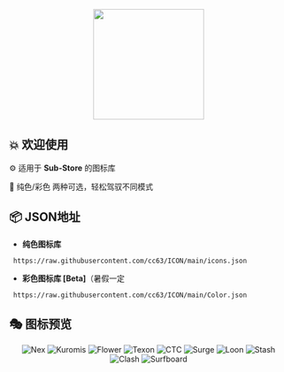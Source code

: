 <div align="center">
 <img src="https://raw.githubusercontent.com/cc63/ICON/main/Sub-Store.png" width="200">
</div>

## 💥 欢迎使用

⚙️ 适用于 **Sub-Store** 的图标库

📝 纯色/彩色 两种可选，轻松驾驭不同模式


## 📦 **JSON地址**

- **纯色图标库**
```
 https://raw.githubusercontent.com/cc63/ICON/main/icons.json
```

- **彩色图标库 [Beta]**（暑假一定
```
 https://raw.githubusercontent.com/cc63/ICON/main/Color.json
```

## 🎭 图标预览
<div align="center">
  
![Nex](https://raw.githubusercontent.com/cc63/ICON/main/icons/Nexitally.png)
![Kuromis](https://raw.githubusercontent.com/cc63/ICON/main/icons/Kuromis.png)
![Flower](https://raw.githubusercontent.com/cc63/ICON/main/icons/Flower.png)
![Texon](https://raw.githubusercontent.com/cc63/ICON/main/icons/YTOO.png)
![CTC](https://raw.githubusercontent.com/cc63/ICON/main/icons/CTC.png)
![Surge](https://raw.githubusercontent.com/cc63/ICON/main/icons/Surge.png)
![Loon](https://raw.githubusercontent.com/cc63/ICON/main/icons/Loon.png)
![Stash](https://raw.githubusercontent.com/cc63/ICON/main/icons/Stash.png)
![Clash](https://raw.githubusercontent.com/cc63/ICON/main/icons/Clash.png)
![Surfboard](https://raw.githubusercontent.com/cc63/ICON/main/icons/Surfboard.png)

</div>
